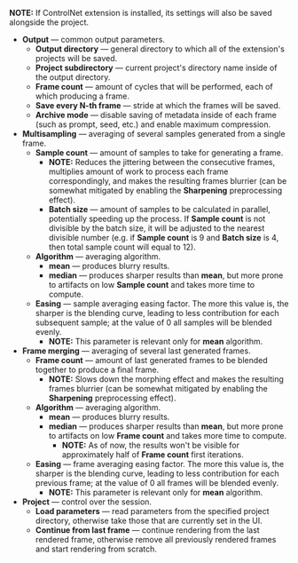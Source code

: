 **NOTE:** If ControlNet extension is installed, its settings will also be saved alongside the project.

* **Output** — common output parameters.
    * **Output directory** — general directory to which all of the extension's projects will be saved.
    * **Project subdirectory** — current project's directory name inside of the output directory.
    * **Frame count** — amount of cycles that will be performed, each of which producing a frame.
    * **Save every N-th frame** — stride at which the frames will be saved.
    * **Archive mode** — disable saving of metadata inside of each frame (such as prompt, seed, etc.) and enable maximum compression.
* **Multisampling** — averaging of several samples generated from a single frame.
    * **Sample count** — amount of samples to take for generating a frame.
        * **NOTE:** Reduces the jittering between the consecutive frames, multiplies amount of work to process each frame correspondingly, and makes the resulting frames blurrier (can be somewhat mitigated by enabling the **Sharpening** preprocessing effect).
        * **Batch size** — amount of samples to be calculated in parallel, potentially speeding up the process. If **Sample count** is not divisible by the batch size, it will be adjusted to the nearest divisible number (e.g. if **Sample count** is 9 and **Batch size** is 4, then total sample count will equal to 12).
    * **Algorithm** — averaging algorithm.
        * **mean** — produces blurry results.
        * **median** — produces sharper results than **mean**, but more prone to artifacts on low **Sample count** and takes more time to compute.
    * **Easing** — sample averaging easing factor. The more this value is, the sharper is the blending curve, leading to less contribution for each subsequent sample; at the value of 0 all samples will be blended evenly.
        * **NOTE:** This parameter is relevant only for **mean** algorithm.
* **Frame merging** — averaging of several last generated frames.
    * **Frame count** — amount of last generated frames to be blended together to produce a final frame.
        * **NOTE:** Slows down the morphing effect and makes the resulting frames blurrier (can be somewhat mitigated by enabling the **Sharpening** preprocessing effect).
    * **Algorithm** — averaging algorithm.
        * **mean** — produces blurry results.
        * **median** — produces sharper results than **mean**, but more prone to artifacts on low **Frame count** and takes more time to compute.
            * **NOTE:** As of now, the results won't be visible for approximately half of **Frame count** first iterations.
    * **Easing** — frame averaging easing factor. The more this value is, the sharper is the blending curve, leading to less contribution for each previous frame; at the value of 0 all frames will be blended evenly.
        * **NOTE:** This parameter is relevant only for **mean** algorithm.
* **Project** — control over the session.
    * **Load parameters** — read parameters from the specified project directory, otherwise take those that are currently set in the UI.
    * **Continue from last frame** — continue rendering from the last rendered frame, otherwise remove all previously rendered frames and start rendering from scratch.
